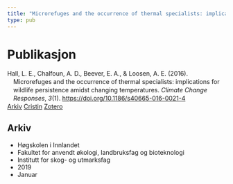 ```yaml
---
title: "Microrefuges and the occurrence of thermal specialists: implications for wildlife persistence amidst changing temperatures"
type: pub
---
```

<h1>Publikasjon</h1>
<article id="csl-bib-container-37IPGVHH" class="csl-bib-container">
  <div class="csl-bib-body" style="line-height: 1.35; padding-left: 1em; text-indent:-1em;">
  <div class="csl-entry">Hall, L. E., Chalfoun, A. D., Beever, E. A., &amp; Loosen, A. E. (2016). Microrefuges and the occurrence of thermal specialists: implications for wildlife persistence amidst changing temperatures. <i>Climate Change Responses</i>, <i>3</i>(1). <a href="https://doi.org/10.1186/s40665-016-0021-4">https://doi.org/10.1186/s40665-016-0021-4</a></div>
</div>
  <div class="csl-bib-buttons">
    <a href="#taxonomy-article-37IPGVHH" class="csl-bib-button">Arkiv</a>
    <a href="https://app.cristin.no/results/show.jsf?id=1664151" alt="Cristin URL" class="csl-bib-button">Cristin</a>
    <a href="http://zotero.org/groups/5022929/items/37IPGVHH" alt="Zotero URL" class="csl-bib-button">Zotero</a>
  </div>
  <div id="csl-bib-meta-container-37IPGVHH"></div>
</article>
<div id="csl-bib-meta-37IPGVHH" class="csl-bib-meta">
  <article id="taxonomy-article-37IPGVHH" class="taxonomy-article">
    <h1>Arkiv</h1>
    <ul>
      <li>Høgskolen i Innlandet</li>
      <li>Fakultet for anvendt økologi, landbruksfag og bioteknologi</li>
      <li>Institutt for skog- og utmarksfag</li>
      <li>2019</li>
      <li>Januar</li>
    </ul>
  </article>
</div>
